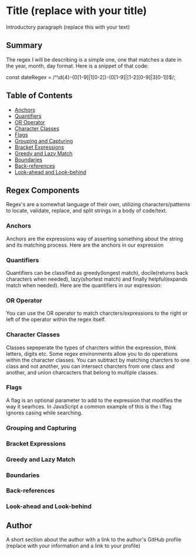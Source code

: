 # Title (replace with your title)

Introductory paragraph (replace this with your text)

## Summary

The regex I will be describing is a simple one, one that matches a date in the year, month, day format. Here is a snippet of that code:

const dateRegex = /^\d{4}-(0[1-9]|1[0-2])-(0[1-9]|[1-2][0-9]|3[0-1])$/;

## Table of Contents

- [Anchors](#anchors)
- [Quantifiers](#quantifiers)
- [OR Operator](#or-operator)
- [Character Classes](#character-classes)
- [Flags](#flags)
- [Grouping and Capturing](#grouping-and-capturing)
- [Bracket Expressions](#bracket-expressions)
- [Greedy and Lazy Match](#greedy-and-lazy-match)
- [Boundaries](#boundaries)
- [Back-references](#back-references)
- [Look-ahead and Look-behind](#look-ahead-and-look-behind)

## Regex Components

Regex's are a somewhat language of their own, utilizing characters/patterns to locate, validate, replace, and split strings in a body of code/text.

### Anchors

Anchors are the expressions way of asserting something about the string and its matching process. Here are the anchors in our expression

### Quantifiers

Quantifiers can be classified as greedy(longest match), docile(returns back characters when needed), lazy(shortest match) and finally helpful(expands match when needed). Here are the quantifiers in our expression:

### OR Operator

You can use the OR operator to match charcters/expressions to the right or left of the operator within the regex itself.

### Character Classes

Classes sepeperate the types of charcters within the expression, think letters, digits etc. Some regex environments allow you to do operations within the character classes. You can subtract by matching charcters to one class and not another, you can intersect charcters from one class and another, and union charcacters that belong to multiple classes. 

### Flags

A flag is an optional parameter to add to the expression that modifies the way it searhces. In JavaScript a common example of this is the i flag ignores casing while searching. 

### Grouping and Capturing

### Bracket Expressions

### Greedy and Lazy Match

### Boundaries

### Back-references

### Look-ahead and Look-behind

## Author

A short section about the author with a link to the author's GitHub profile (replace with your information and a link to your profile)
